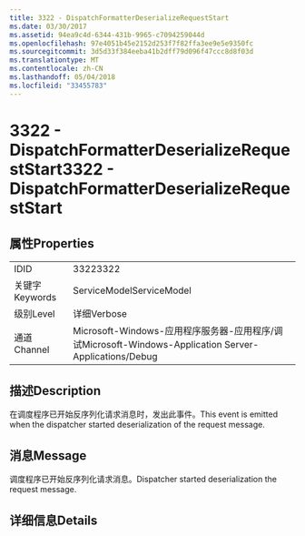 ```yaml
---
title: 3322 - DispatchFormatterDeserializeRequestStart
ms.date: 03/30/2017
ms.assetid: 94ea9c4d-6344-431b-9965-c7094259044d
ms.openlocfilehash: 97e4051b45e2152d253f7f82ffa3ee9e5e9350fc
ms.sourcegitcommit: 3d5d33f384eeba41b2dff79d096f47ccc8d8f03d
ms.translationtype: MT
ms.contentlocale: zh-CN
ms.lasthandoff: 05/04/2018
ms.locfileid: "33455783"
---
```

# <a name="3322---dispatchformatterdeserializerequeststart"></a><span data-ttu-id="81df8-102">3322 - DispatchFormatterDeserializeRequestStart</span><span class="sxs-lookup"><span data-stu-id="81df8-102">3322 - DispatchFormatterDeserializeRequestStart</span></span>
## <a name="properties"></a><span data-ttu-id="81df8-103">属性</span><span class="sxs-lookup"><span data-stu-id="81df8-103">Properties</span></span>  
  
|||  
|-|-|  
|<span data-ttu-id="81df8-104">ID</span><span class="sxs-lookup"><span data-stu-id="81df8-104">ID</span></span>|<span data-ttu-id="81df8-105">3322</span><span class="sxs-lookup"><span data-stu-id="81df8-105">3322</span></span>|  
|<span data-ttu-id="81df8-106">关键字</span><span class="sxs-lookup"><span data-stu-id="81df8-106">Keywords</span></span>|<span data-ttu-id="81df8-107">ServiceModel</span><span class="sxs-lookup"><span data-stu-id="81df8-107">ServiceModel</span></span>|  
|<span data-ttu-id="81df8-108">级别</span><span class="sxs-lookup"><span data-stu-id="81df8-108">Level</span></span>|<span data-ttu-id="81df8-109">详细</span><span class="sxs-lookup"><span data-stu-id="81df8-109">Verbose</span></span>|  
|<span data-ttu-id="81df8-110">通道</span><span class="sxs-lookup"><span data-stu-id="81df8-110">Channel</span></span>|<span data-ttu-id="81df8-111">Microsoft-Windows-应用程序服务器-应用程序/调试</span><span class="sxs-lookup"><span data-stu-id="81df8-111">Microsoft-Windows-Application Server-Applications/Debug</span></span>|  
  
## <a name="description"></a><span data-ttu-id="81df8-112">描述</span><span class="sxs-lookup"><span data-stu-id="81df8-112">Description</span></span>  
 <span data-ttu-id="81df8-113">在调度程序已开始反序列化请求消息时，发出此事件。</span><span class="sxs-lookup"><span data-stu-id="81df8-113">This event is emitted when the dispatcher started deserialization of the request message.</span></span>  
  
## <a name="message"></a><span data-ttu-id="81df8-114">消息</span><span class="sxs-lookup"><span data-stu-id="81df8-114">Message</span></span>  
 <span data-ttu-id="81df8-115">调度程序已开始反序列化请求消息。</span><span class="sxs-lookup"><span data-stu-id="81df8-115">Dispatcher started deserialization the request message.</span></span>  
  
## <a name="details"></a><span data-ttu-id="81df8-116">详细信息</span><span class="sxs-lookup"><span data-stu-id="81df8-116">Details</span></span>
